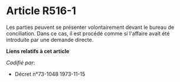# Article R516-1

Les parties peuvent se présenter volontairement devant le bureau de conciliation. Dans ce cas, il est procédé comme si
l'affaire avait été introduite par une demande directe.

**Liens relatifs à cet article**

_Codifié par_:

  - Décret n°73-1048 1973-11-15
